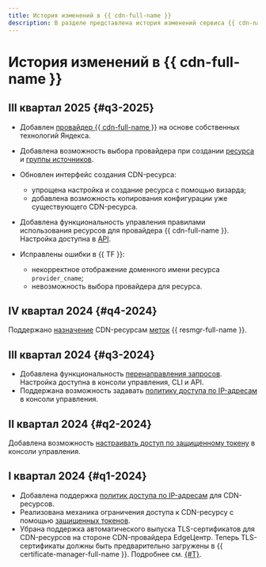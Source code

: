 ```yaml
---
title: История изменений в {{ cdn-full-name }}
description: В разделе представлена история изменений сервиса {{ cdn-name }}.
---
```


# История изменений в {{ cdn-full-name }}

## III квартал 2025 {#q3-2025}

* Добавлен [провайдер {{ cdn-full-name }}](./concepts/providers.md) на основе собственных технологий Яндекса.

* Добавлена возможность выбора провайдера при создании [ресурса](./operations/resources/create-resource.md) и [группы источников](./operations/origin-groups/create-group.md).

* Обновлен интерфейс создания CDN-ресурса:

  * упрощена настройка и создание ресурса с помощью визарда;
  * добавлена возможность копирования конфигурации уже существующего CDN-ресурса.

* Добавлена функциональность управления правилами использования ресурсов для провайдера {{ cdn-full-name }}. Настройка доступна в [API](./api-ref/ResourceRules/index.md).

* Исправлены ошибки в {{ TF }}:

  * некорректное отображение доменного имени ресурса `provider_cname`;
  * невозможность выбора провайдера для ресурса.

## IV квартал 2024 {#q4-2024}

Поддержано [назначение](./operations/resources/labeling.md) CDN-ресурсам [меток](./concepts/labels.md) {{ resmgr-full-name }}.

## III квартал 2024 {#q3-2024}

* Добавлена функциональность [перенаправления запросов](./concepts/http-rewrite.md). Настройка доступна в консоли управления, CLI и API.
* Поддержана возможность задавать [политику доступа по IP-адресам](./concepts/ip-address-acl.md) в консоли управления.

## II квартал 2024 {#q2-2024}

Добавлена возможность [настраивать доступ по защищенному токену](./operations/resources/enable-secure-token.md) в консоли управления.

## I квартал 2024 {#q1-2024}

* Добавлена поддержка [политик доступа по IP-адресам](./concepts/ip-address-acl.md) для CDN-ресурсов.
* Реализована механика ограничения доступа к CDN-ресурсу с помощью [защищенных токенов](./concepts/secure-tokens.md).
* Убрана поддержка автоматического выпуска TLS-сертификатов для CDN-ресурсов на стороне CDN-провайдера EdgeЦентр. Теперь TLS-сертификаты должны быть предварительно загружены в {{ certificate-manager-full-name }}. Подробнее см. [{#T}](./concepts/clients-to-servers-tls.md).
